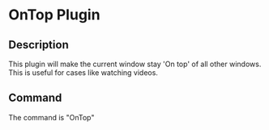 #  OnTop Plugin

## Description

This plugin will make the current window stay 'On top' of all other windows.
This is useful for cases like watching videos.

## Command

The command is "OnTop"